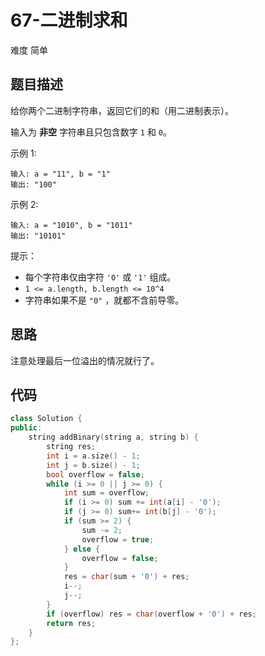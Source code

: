 # 67-二进制求和

难度 简单



## 题目描述

给你两个二进制字符串，返回它们的和（用二进制表示）。

输入为 **非空** 字符串且只包含数字 `1` 和 `0`。

示例 1:

```
输入: a = "11", b = "1"
输出: "100"
```

示例 2:

```
输入: a = "1010", b = "1011"
输出: "10101"
```


提示：

- 每个字符串仅由字符 `'0'` 或 `'1'` 组成。
- `1 <= a.length, b.length <= 10^4`
- 字符串如果不是 `"0"` ，就都不含前导零。



## 思路

注意处理最后一位溢出的情况就行了。



## 代码

```c++
class Solution {
public:
    string addBinary(string a, string b) {
        string res;
        int i = a.size() - 1;
        int j = b.size() - 1;
        bool overflow = false;
        while (i >= 0 || j >= 0) {
            int sum = overflow;
            if (i >= 0) sum += int(a[i] - '0');
            if (j >= 0) sum+= int(b[j] - '0');
            if (sum >= 2) {
                sum -= 2;
                overflow = true;
            } else {
                overflow = false;
            }
            res = char(sum + '0') + res;
            i--; 
            j--;
        }
        if (overflow) res = char(overflow + '0') + res;
        return res;
    }
};
```

